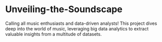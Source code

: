 # Unveiling-the-Soundscape
Calling all music enthusiasts and data-driven analysts! This project dives deep into the world of music, leveraging big data analytics to extract valuable insights from a multitude of datasets.
